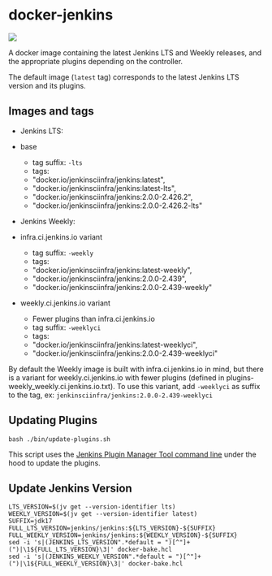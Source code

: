 # docker-jenkins

[![](https://img.shields.io/docker/pulls/jenkinsciinfra/jenkins?label=jenkinsciinfra%2Fjenkins&logo=docker&logoColor=white)](https://hub.docker.com/r/jenkinsciinfra/jenkins/tags)

A docker image containing the latest Jenkins LTS and Weekly releases, and the appropriate plugins depending on the controller.

The default image (`latest` tag) corresponds to the latest Jenkins LTS version and its plugins.

## Images and tags
- Jenkins LTS:
 - base
   - tag suffix: `-lts`
   - tags:
    - "docker.io/jenkinsciinfra/jenkins:latest",
    - "docker.io/jenkinsciinfra/jenkins:latest-lts",
    - "docker.io/jenkinsciinfra/jenkins:2.0.0-2.426.2",
    - "docker.io/jenkinsciinfra/jenkins:2.0.0-2.426.2-lts"

- Jenkins Weekly:
 - infra.ci.jenkins.io variant
   - tag suffix: `-weekly`
   - tags:
    - "docker.io/jenkinsciinfra/jenkins:latest-weekly",
    - "docker.io/jenkinsciinfra/jenkins:2.0.0-2.439",
    - "docker.io/jenkinsciinfra/jenkins:2.0.0-2.439-weekly"
 
 - weekly.ci.jenkins.io variant
   - Fewer plugins than infra.ci.jenkins.io
   - tag suffix: `-weeklyci`
   - tags:
    - "docker.io/jenkinsciinfra/jenkins:latest-weeklyci",
    - "docker.io/jenkinsciinfra/jenkins:2.0.0-2.439-weeklyci"

By default the Weekly image is built with infra.ci.jenkins.io in mind, but there is a variant for weekly.ci.jenkins.io with fewer plugins (defined in plugins-weekly_weekly.ci.jenkins.io.txt).
To use this variant, add `-weeklyci` as suffix to the tag, ex: `jenkinsciinfra/jenkins:2.0.0-2.439-weeklyci`

## Updating Plugins

```
bash ./bin/update-plugins.sh
```

This script uses the [Jenkins Plugin Manager Tool command line](https://github.com/jenkinsci/plugin-installation-manager-tool) under the hood to update the plugins.

## Update Jenkins Version

```
LTS_VERSION=$(jv get --version-identifier lts)
WEEKLY_VERSION=$(jv get --version-identifier latest)
SUFFIX=jdk17
FULL_LTS_VERSION=jenkins/jenkins:${LTS_VERSION}-${SUFFIX}
FULL_WEEKLY_VERSION=jenkins/jenkins:${WEEKLY_VERSION}-${SUFFIX}
sed -i 's|(JENKINS_LTS_VERSION".*default = ")[^"]+(")|\1${FULL_LTS_VERSION}\3|' docker-bake.hcl
sed -i 's|(JENKINS_WEEKLY_VERSION".*default = ")[^"]+(")|\1${FULL_WEEKLY_VERSION}\3|' docker-bake.hcl
```
